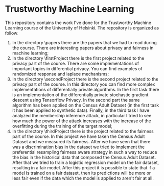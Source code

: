 # Trustworthy Machine Learning
This repository contains the work I've done for the Trustworthy Machine Learning course of the University of Helsinki. The repository is organized as follow:

1. In the directory \papers there are the papers that we had to read during the course. There are interesting papers about privacy and fairness in machine learning;
2. In the directory \firstProject there is the first project related to the privacy part of the course. There are some implementations of important topics in differential privacy. You can find examples of randomized response and laplace mechanisms;
3. In the directory \secondProject there is the second project related to the privacy part of the course. In this directory you can find more complex implementations of differentially private algorithms. In the first task there is an implementation of the differentially private stochastic gradient descent using Tensorflow Privacy. In the second part the same algorithm has been applied on the Census Adult Dataset (in the first task it has been applied to synthetic data). Finally, in the third task I have analyzed the membership inference attack, in particular I tried to see how much the power of the attack increases with the increase of the overfitting during the training of the target model;
4. In the directory \thirdProject there is the project related to the fairness part of the course. In this project we have taken the Census Adult Dataset and we measured its fairness. After we have seen that there was a discrimination bias in the dataset we tried to implement the preferential resampling fairness aware strategy in such a way to reduce the bias in the historical data that composed the Census Adult Dataset. After that we tried to train a logistic regression model on the fair dataset, resulting in a fair model. After this project it is possible to state that if a model is trained on a fair dataset, then its predictions will be more or less fair even if the data which the model is applied to aren't fair at all.
